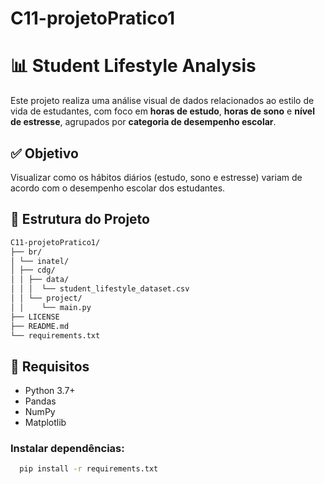 # C11-projetoPratico1

# 📊 Student Lifestyle Analysis

Este projeto realiza uma análise visual de dados relacionados ao estilo de vida de estudantes, com foco em **horas de estudo**, **horas de sono** e **nível de estresse**, agrupados por **categoria de desempenho escolar**.

## ✅ Objetivo

Visualizar como os hábitos diários (estudo, sono e estresse) variam de acordo com o desempenho escolar dos estudantes.

## 📁 Estrutura do Projeto
```bash
C11-projetoPratico1/
├── br/
│ └── inatel/
│ ├── cdg/
│ │ ├── data/
│ │ │  └── student_lifestyle_dataset.csv
│ │ └── project/
│ │    └── main.py
├── LICENSE
├── README.md
└── requirements.txt
```
## 🧪 Requisitos

- Python 3.7+
- Pandas
- NumPy
- Matplotlib

### Instalar dependências:
```bash
  pip install -r requirements.txt
